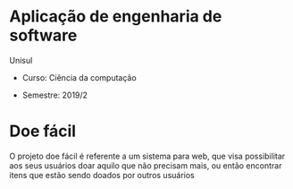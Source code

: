 # Aplicação de engenharia de software

Unisul

- Curso: Ciência da computação

- Semestre: 2019/2

# Doe fácil

O projeto doe fácil é referente a um sistema para web, que visa possibilitar aos seus usuários doar aquilo que não precisam mais, ou então encontrar itens que estão sendo doados por outros usuários


